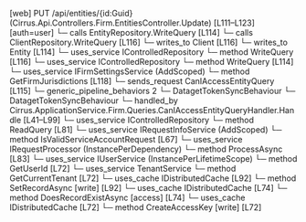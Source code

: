 [web] PUT /api/entities/{id:Guid}  (Cirrus.Api.Controllers.Firm.EntitiesController.Update)  [L111–L123] [auth=user]
  └─ calls EntityRepository.WriteQuery [L114]
  └─ calls ClientRepository.WriteQuery [L116]
  └─ writes_to Client [L116]
  └─ writes_to Entity [L114]
  └─ uses_service IControlledRepository<Client>
    └─ method WriteQuery [L116]
  └─ uses_service IControlledRepository<Entity>
    └─ method WriteQuery [L114]
  └─ uses_service IFirmSettingsService (AddScoped)
    └─ method GetFirmJurisdictions [L118]
  └─ sends_request CanIAccessEntityQuery [L115]
    └─ generic_pipeline_behaviors 2
      └─ DatagetTokenSyncBehaviour
      └─ DatagetTokenSyncBehaviour
    └─ handled_by Cirrus.ApplicationService.Firm.Queries.CanIAccessEntityQueryHandler.Handle [L41–L99]
      └─ uses_service IControlledRepository<Entity>
        └─ method ReadQuery [L81]
      └─ uses_service IRequestInfoService (AddScoped)
        └─ method IsValidServiceAccountRequest [L67]
      └─ uses_service IRequestProcessor (InstancePerDependency)
        └─ method ProcessAsync [L83]
      └─ uses_service IUserService (InstancePerLifetimeScope)
        └─ method GetUserId [L72]
      └─ uses_service TenantService
        └─ method GetCurrentTenant [L72]
      └─ uses_cache IDistributedCache [L92]
        └─ method SetRecordAsync [write] [L92]
      └─ uses_cache IDistributedCache [L74]
        └─ method DoesRecordExistAsync [access] [L74]
      └─ uses_cache IDistributedCache [L72]
        └─ method CreateAccessKey [write] [L72]

